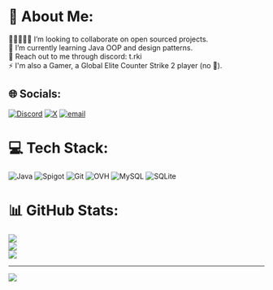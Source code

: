 # 💫 About Me:
🧑🏻‍🤝‍🧑🏻 I’m looking to collaborate on open sourced projects.<br>:seedling: I’m currently learning Java OOP and design patterns.<br>:speech_balloon: Reach out to me through discord: t.rki<br>:zap: I'm also a Gamer, a Global Elite Counter Strike 2 player (no :billed_cap:).


## 🌐 Socials:
[![Discord](https://img.shields.io/badge/Discord-%237289DA.svg?logo=discord&logoColor=white)](https://discord.gg/https://discord.com/users/494104006071943178) [![X](https://img.shields.io/badge/X-black.svg?logo=X&logoColor=white)](https://x.com/can4ble) [![email](https://img.shields.io/badge/Email-D14836?logo=gmail&logoColor=white)](mailto:can4ble@gmail.com) 

# 💻 Tech Stack:
![Java](https://img.shields.io/badge/java-%23ED8B00.svg?style=for-the-badge&logo=openjdk&logoColor=white) ![Spigot](https://img.shields.io/badge/Spigot%2FPaper%20API-212121?style=for-the-badge&logo=spigotmc&logoColor=#ED8106) ![Git](https://img.shields.io/badge/git-%23F05033.svg?style=for-the-badge&logo=git&logoColor=white) ![OVH](https://img.shields.io/badge/ovh-%23123F6D.svg?style=for-the-badge&logo=ovh&logoColor=#123F6D) ![MySQL](https://img.shields.io/badge/mysql-4479A1.svg?style=for-the-badge&logo=mysql&logoColor=white) ![SQLite](https://img.shields.io/badge/sqlite-%2307405e.svg?style=for-the-badge&logo=sqlite&logoColor=white)
# 📊 GitHub Stats:
![](https://github-readme-stats.vercel.app/api?username=ablecan&theme=tokyonight&hide_border=true&include_all_commits=true&count_private=false)<br/>
![](https://nirzak-streak-stats.vercel.app/?user=ablecan&theme=tokyonight&hide_border=true)<br/>
![](https://github-readme-stats.vercel.app/api/top-langs/?username=ablecan&theme=tokyonight&hide_border=true&include_all_commits=true&count_private=false&layout=compact)

---
[![](https://visitcount.itsvg.in/api?id=ablecan&icon=0&color=0)](https://visitcount.itsvg.in)

<!-- Proudly created with GPRM ( https://gprm.itsvg.in ) -->
